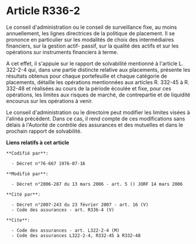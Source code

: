 # Article R336-2

Le conseil d'administration ou le conseil de surveillance fixe, au moins annuellement, les lignes directrices de la politique
de placement. Il se prononce en particulier sur les modalités de choix des intermédiaires financiers, sur la gestion actif-
passif, sur la qualité des actifs et sur les opérations sur instruments financiers à terme.

A cet effet, il s'appuie sur le rapport de solvabilité mentionné à l'article L. 322-2-4 qui, dans une partie distincte
relative aux placements, présente les résultats obtenus pour chaque portefeuille et chaque catégorie de placements, détaille
les opérations mentionnées aux articles R. 332-45 à R. 332-48 et réalisées au cours de la période écoulée et fixe, pour ces
opérations, les limites aux risques de marché, de contrepartie et de liquidité encourus sur les opérations à venir.

Le conseil d'administration ou le directoire peut modifier les limites visées à l'alinéa précédent. Dans ce cas, il rend
compte de ces modifications sans délais à l'Autorité de contrôle des assurances et des mutuelles et dans le prochain rapport
de solvabilité.

**Liens relatifs à cet article**

	**Codifié par**:

	  - Décret n°76-667 1976-07-16

	**Modifié par**:

	  - Décret n°2006-287 du 13 mars 2006 - art. 5 () JORF 14 mars 2006

	**Cité par**:

	  - Décret n°2007-243 du 23 février 2007 - art. 16 (V)
	  - Code des assurances - art. R336-4 (V)

	**Cite**:

	  - Code des assurances - art. L322-2-4 (M)
	  - Code des assurances L322-2-4, R332-45 à R332-48
